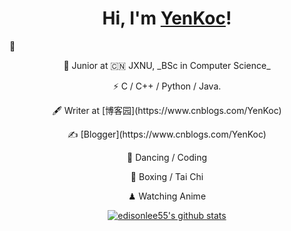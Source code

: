 <h1 align="center">Hi, I'm <a href="https://www.cnblogs.com/YenKoc/">YenKoc</a>!</h1> 👋

<p align="center">🍻 Junior at 🇨🇳 JXNU, _BSc in Computer Science_</p>
  
<p align="center">⚡ C / C++ / Python / Java.</p>
<p align="center"> 🖋 Writer at [博客园](https://www.cnblogs.com/YenKoc)</p>
<p align="center">✍️ [Blogger](https://www.cnblogs.com/YenKoc)</p>
<p align="center"> 🏃 Dancing / Coding</p>
<p align="center">🥋 Boxing / Tai Chi</p>
<p align="center">♟ Watching Anime </p>



<p align="center">
  <a href="https://github.com/edisonlee55"><img src="https://github-readme-stats.vercel.app/api?username=edisonlee55&hide_border=true&show_icons=true" alt="edisonlee55's github stats"></a>
</p>
